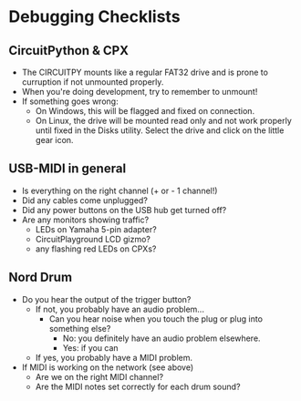 Debugging Checklists
====================

CircuitPython & CPX
-------------------

* The CIRCUITPY mounts like a regular FAT32 drive and is prone to curruption if not unmounted properly.
* When you're doing development, try to remember to unmount!
* If something goes wrong:
  * On Windows, this will be flagged and fixed on connection.
  * On Linux, the drive will be mounted read only and not work properly until fixed in the Disks utility.  Select the drive and click on the little gear icon.

USB-MIDI in general
-------------------

* Is everything on the right channel (+ or - 1 channel!)
* Did any cables come unplugged?
* Did any power buttons on the USB hub get turned off?
* Are any monitors showing traffic?
  * LEDs on Yamaha 5-pin adapter?
  * CircuitPlayground LCD gizmo?
  * any flashing red LEDs on CPXs?

Nord Drum
---------

* Do you hear the output of the trigger button?
  * If not, you probably have an audio problem...
    * Can you hear noise when you touch the plug or plug into something else?
      * No: you definitely have an audio problem elsewhere.
      * Yes: if you can 
  * If yes, you probably have a MIDI problem.
* If MIDI is working on the network (see above)
  * Are we on the right MIDI channel?
  * Are the MIDI notes set correctly for each drum sound?
